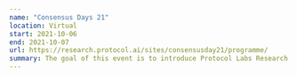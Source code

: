 ```yaml
---
name: "Consensus Days 21"
location: Virtual
start: 2021-10-06
end: 2021-10-07
url: https://research.protocol.ai/sites/consensusday21/programme/
summary: The goal of this event is to introduce Protocol Labs Research's newly formed <a href="https://research.protocol.ai/blog/2021/consensuslab-supercharging-our-consensus-research/">ConsensusLab</a> to its future partners and to establish a workshop-style venue to bottstrap scientific exchange across a wider community of shared interests. We invite contributions from current and prospective collaborators, as well as from all researchers in the field. 
---
```

